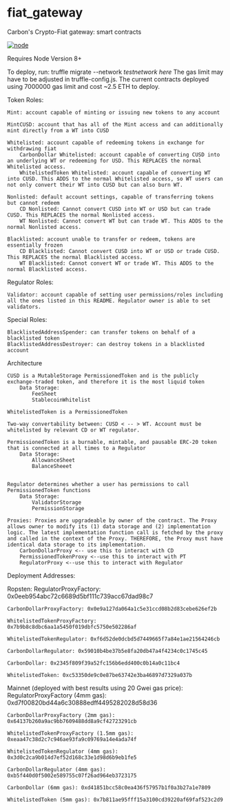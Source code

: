 # fiat_gateway
Carbon's Crypto-Fiat gateway: smart contracts

[![node](https://img.shields.io/badge/Node-v8.11.4-brightgreen.svg)](https://github.com/stablecarbon/fiat_gateway)

Requires Node Version 8+

To deploy, run:
truffle migrate --network *testnetwork here*
The gas limit may have to be adjusted in truffle-config.js.
The current contracts deployed using 7000000 gas limit and cost ~2.5 ETH to deploy.

Token Roles:

	Mint: account capable of minting or issuing new tokens to any account

	MintCUSD: account that has all of the Mint access and can additionally mint directly from a WT into CUSD

	Whitelisted: account capable of redeeming tokens in exchange for withdrawing fiat
		CarbonDollar Whitelisted: account capable of converting CUSD into an underlying WT or redeeming for USD. This REPLACES the normal Whitelisted access.
		WhitelistedToken Whitelisted: account capable of converting WT into CUSD. This ADDS to the normal Whitelisted access, so WT users can not only convert their WT into CUSD but can also burn WT.

	Nonlisted: default account settings, capable of transferring tokens but cannot redeem
		CD Nonlisted: Cannot convert CUSD into WT or USD but can trade CUSD. This REPLACES the normal Nonlisted access.
		WT Nonlisted: Cannot convert WT but can trade WT. This ADDS to the normal Nonlisted access.

	Blacklisted: account unable to transfer or redeem, tokens are essentially frozen
		CD Blacklisted: Cannot convert CUSD into WT or USD or trade CUSD. This REPLACES the normal Blacklisted access.
		WT Blacklisted: Cannot convert WT or trade WT. This ADDS to the normal Blacklisted access.

Regulator Roles:

	Validator: account capable of setting user permissions/roles including all the ones listed in this README. Regulator owner is able to set validators.

Special Roles:

	BlacklistedAddressSpender: can transfer tokens on behalf of a blacklisted token
	BlacklistedAddressDestroyer: can destroy tokens in a blacklisted account

Architecture

	CUSD is a MutableStorage PermissionedToken and is the publicly exchange-traded token, and therefore it is the most liquid token
		Data Storage:
			FeeSheet
			StablecoinWhitelist

	WhitelistedToken is a PermissionedToken

	Two-way convertability between: CUSD < -- > WT. Account must be whitelisted by relevant CD or WT regulator.

	PermissionedToken is a burnable, mintable, and pausable ERC-20 token that is connected at all times to a Regulator
		Data Storage:
			AllowanceSheet
			BalanceSheeet


	Regulator determines whether a user has permissions to call PermissionedToken functions
		Data Storage:
			ValidatorStorage
			PermissionStorage

	Proxies: Proxies are upgradeable by owner of the contract. The Proxy allows owner to modify its (1) data storage and (2) implementation logic. The latest implementation function call is fetched by the proxy and called in the context of the Proxy. THEREFORE, the Proxy must have identical data storage to its implementation.
		CarbonDollarProxy <-- use this to interact with CD
		PermissionedTokenProxy <--use this to interact with PT
		RegulatorProxy <--use this to interact with Regulator

Deployment Addresses:

Ropsten:
	RegulatorProxyFactory: 0x0eeb954abc72c6689d5bf111c739acc67dad98c7

	CarbonDollarProxyFactory: 0x0e9a127da064a1c5e31ccd08b2d83cebe626ef2b

	WhitelistedTokenProxyFactory: 0x7b9b8c8dbc6aa1a5450f019dbfc5750e502286af

	WhitelistedTokenRegulator: 0xf6d52de0dcbd5d7449665f7a84e1ae21564246cb

	CarbonDollarRegulator: 0x59010b4be37b5e8fa20db47a4f4234c0c1745c45

	CarbonDollar: 0x2345f809f39a52fc156b6edd400c0b14a0c11bc4

	WhitelistedToken: 0xc53350de9c0e87be63742e3ba46897d7329a037b

Mainnet (deployed with best results using 20 Gwei gas price):
	RegulatorProxyFactory (4mm gas): 0xd7f00820bd44a6c30888edff4495282028d58d36

	CarbonDollarProxyFactory (2mm gas):  0x64137b260a9ac9bb7609488dd8a9cf42723291cb

	WhitelistedTokenProxyFactory (1.5mm gas): 0xeaa47c38d2c7c946ae93fa9c09769a14e4ada74f

	WhitelistedTokenRegulator (4mm gas): 0x3d0c2ca9b014d7ef52d168c33e1d98d6b9eb1fe5

	CarbonDollarRegulator (4mm gas): 0xb5f440d0f5002e589755c07f26ad964eb3723175

	CarbonDollar (6mm gas): 0xd41851bcc58c0ea436f57957b1f0a3b27a1e7809

	WhitelistedToken (5mm gas): 0x7b811ae95fff15a3100cd39220af69faf523c2d9


